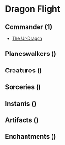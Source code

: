 # Dragon Flight

## Commander (1)
* [The Ur-Dragon](https://www.cardkingdom.com/catalog/search?search=header&filter%5Bname%5D=The+Ur-Dragon)

## Planeswalkers ()

## Creatures ()

## Sorceries ()

## Instants ()

## Artifacts ()

## Enchantments ()

